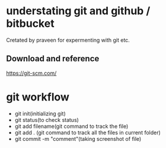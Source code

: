 # understating git and github / bitbucket
Cretated by praveen for expermenting with git etc.

## Download and reference
https://git-scm.com/

# git workflow
- git init(initializing git)
- git status(to check status)
- git add filename(git command to track the file)
- git add . (git command to track all the files in current folder)
- git commit -m "comment"(taking screenshot of file)